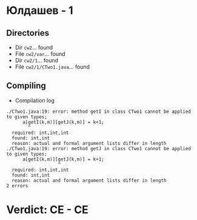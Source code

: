 # Юлдашев - 1
## Directories
- Dir `cw2`... found
- File `cw2/var`... found
- Dir `cw2/1`... found
- File `cw2/1/CTwo1.java`... found
## Compiling
- Compilation log
```
./CTwo1.java:19: error: method getI in class CTwo1 cannot be applied to given types;
      a[getI(k,m)][getJ(k,m)] = k+1;
        ^
  required: int,int,int
  found: int,int
  reason: actual and formal argument lists differ in length
./CTwo1.java:19: error: method getJ in class CTwo1 cannot be applied to given types;
      a[getI(k,m)][getJ(k,m)] = k+1;
                   ^
  required: int,int,int
  found: int,int
  reason: actual and formal argument lists differ in length
2 errors

```
# Verdict: **CE** - CE
